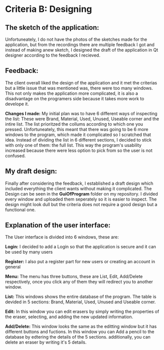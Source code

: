 Criteria B: Designing
===

## The sketch of the application:
Unfortuneately, I do not have the photos of the sketches made for the application, but from the recordings there are multiple feedback I got and instead of making anew sketch, I designed the draft of the application in Qt designer according to the feedback I recieved.


## Feedback:
The client overall liked the design of the application and it met the criterias but a little issue that was mentioned was, there were too many windows.
This not only makes the application more complicated, it is also a disadvantage on the programers side because it takes more work to develope it.

**Changes I made:** My initial plan was to have 6 different ways of inspecting the list: These were Brand, Material, Used, Unused, Useable corner and the intire list. The list prioritzed the collums according to which one you pressed. Unfortuneately, this meant that there was going to be 6 more windows to the program, which made it complicated so I scratched that idea. Instead of dividing the list in 6 different sections, I decided to stick with only one of them: the full list. This way the program's usability increased because there were less option to pick from so the user is not confused.


## My draft design:
Finally after considering the feedback, I established a draft design which included everything the client wants without making it complicated. The Design can be seen in the **GuiOfProgram** folder on my repository. I divided every window and uploaded them seperately so it is easier to inspect. The design might look dull but the criteria does not require a good design but a functional one.


## Explanation of the user interface:
The User interface is divided into 6 windows, these are:

**Login:** I decided to add a Login so that the application is secure and it can be used by many users

**Register:** I also put a register part for new users or creating an account in general

**Menu:** The menu has three buttons, these are List, Edit, Add/Delete respectively, once you click any of them they will redirect you to another window.

**List:** This windows shows the entire database of the program. The table is devided in 5 sections: Brand, Material, Used, Unused and Useable corner.

**Edit:** In this window you can edit erasers by simply writing the properties of the eraser, selecting, and adding the new updated information.

**Add/Delete:** This window looks the same as the editting window but it has different buttons and fuctions. In this window you can Add a pencil to the database by edtering the details of the 5 sections. additionally, you can delete an eraser by writing it's 5 details.

